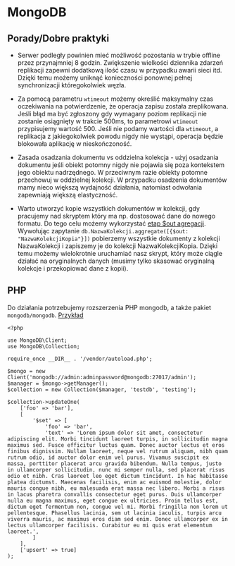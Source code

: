 # MongoDB

## Porady/Dobre praktyki

* Serwer podległy powinien mieć możliwość pozostania w trybie offline przez przynajmniej 8 godzin. Zwiększenie wielkości dziennika zdarzeń replikacji zapewni dodatkową ilość czasu w przypadku awarii sieci itd. Dzięki temu możemy uniknąć konieczności ponownej pełnej synchronizacji któregokolwiek węzła.

* Za pomocą parametru `wtimeout` możemy określić maksymalny czas oczekiwania na potwierdzenie, że operacja zapisu została zreplikowana. Jeśli błąd ma być zgłoszony gdy wymagany poziom replikacji nie zostanie osiągnięty w trakcie 500ms, to parametrowi `wtimeout` przypisujemy wartość 500. Jeśli nie podamy wartości dla `wtimeout`, a replikacja z jakiegokolwiek powodu nigdy nie wystąpi, operacja będzie blokowała aplikację w nieskończoność.

* Zasada osadzania dokumentu vs oddzielna kolekcja -  użyj osadzania dokumentu jeśli obiekt potomny nigdy nie pojawia się poza kontekstem jego obiektu nadrzędnego. W przeciwnym razie obiekty potomne przechowuj w oddzielnej kolekcji. W przypadku osadzenia dokumentów mamy nieco większą wydajność działania, natomiast odwołania zapewniają większą elastyczność.

* Warto utworzyć kopie wszystkich dokumentów w kolekcji, gdy pracujemy nad skryptem który ma np. dostosować dane do nowego formatu.
Do tego celu możemy wykorzystać [etap $out agregacji](https://www.mongodb.com/docs/manual/reference/operator/aggregation/out/).
Wywołując zapytanie `db.NazwaKolekcji.aggregate([{$out: "NazwaKolekcjiKopia"}])` pobierzemy wszystkie dokumenty z kolekcji NazwaKolekcji i zapiszemy je do kolekcji NazwaKolekcjiKopia.
Dzięki temu możemy wielokrotnie uruchamiać nasz skrypt, który może ciągle działać na oryginalnych danych (musimy tylko skasować oryginalną kolekcje i przekopiować dane z kopii).

## PHP

Do działania potrzebujemy rozszerzenia PHP mongodb, a także pakiet `mongodb/mongodb`.
[Przykład](https://github.com/morawskim/php-examples/tree/e1bd212ef21a78d3cd8ee912edfb9ab4f7105b5b/mongodb)


```
<?php

use MongoDB\Client;
use MongoDB\Collection;

require_once __DIR__ . '/vendor/autoload.php';

$mongo = new Client('mongodb://admin:adminpassword@mongodb:27017/admin');
$manager = $mongo->getManager();
$collection = new Collection($manager, 'testdb', 'testing');

$collection->updateOne(
    ['foo' => 'bar'],
    [
        '$set' => [
            'foo' => 'bar',
            'text' => 'Lorem ipsum dolor sit amet, consectetur adipiscing elit. Morbi tincidunt laoreet turpis, in sollicitudin magna maximus sed. Fusce efficitur luctus quam. Donec auctor lectus et eros finibus dignissim. Nullam laoreet, neque vel rutrum aliquam, nibh quam rutrum odio, id auctor dolor enim vel purus. Vivamus suscipit ex massa, porttitor placerat arcu gravida bibendum. Nulla tempus, justo in ullamcorper sollicitudin, nunc mi semper nulla, sed placerat risus odio et nibh. Cras laoreet leo eget dictum tincidunt. In hac habitasse platea dictumst. Maecenas facilisis, enim ac euismod molestie, dolor mauris congue nibh, eu malesuada erat massa nec libero. Morbi a risus in lacus pharetra convallis consectetur eget purus. Duis ullamcorper nulla eu magna maximus, eget congue ex ultricies. Proin tellus est, dictum eget fermentum non, congue vel mi. Morbi fringilla non lorem ut pellentesque. Phasellus lacinia, sem ut lacinia iaculis, turpis arcu viverra mauris, ac maximus eros diam sed enim. Donec ullamcorper ex in lectus ullamcorper facilisis. Curabitur eu mi quis erat elementum laoreet.',
        ]
    ],
    ['upsert' => true]
);
```
